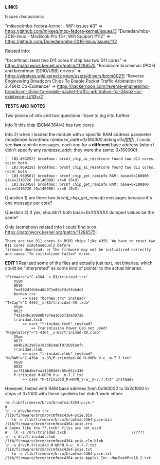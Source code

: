 **LINKS**

 Issues discussions:
  
 "mikeeq/mbp-fedora-kernel - WiFi issues #3" => https://github.com/mikeeq/mbp-fedora-kernel/issues/3
 "Dunedan/mbp-2016-linux - MacBook Pro 15+: Wifi Support #112" => https://github.com/Dunedan/mbp-2016-linux/issues/112
  
 Related info:
 
 "brcmfmac: reset two D11 cores if chip has two D11 cores" => https://patchwork.kernel.org/patch/11286575
 "Broadcom brcmsmac (PCIe) and brcmfmac (SDIO/USB) drivers" => https://wireless.wiki.kernel.org/en/users/drivers/brcm80211
 "Reverse Engineering Broadcom Chips To Enable Packet Traffic Arbitration for 2.4GHz Co-Existence" => https://hackernoon.com/reverse-engineering-broadcom-chips-to-enable-packet-traffic-arbitration-for-24ghz-co-existence-zz1i3yr2

**TESTS AND NOTES**

Two pieces of info and two questions I have to dig into further:

Info 1) this chip (BCM4364/4) has two cores

Info 2) when I loaded the module with a specific RAM address parameter (_modprobe brcmfmac rambase_addr=0x180000 debug=0xffffff)_, I could see **two** raminfo messages, each one for a **different** base address (when I didn't specify any _rambase_addr_, they were the same: 0x160000):
```
[  103.863252] brcmfmac: brcmf_chip_ai_resetcore found two d11 cores, reset both
[  103.969228] brcmfmac: brcmf_chip_ai_resetcore found two d11 cores, reset both
[  103.969561] brcmfmac: brcmf_chip_get_raminfo RAM: base=0x160000 size=1310720 (0x140000) sr=0 (0x0)
[  103.983450] brcmfmac: brcmf_chip_get_raminfo RAM: base=0x180000 size=1310720 (0x140000) sr=0 (0x0)
```
Question 1) are there two _brcmf_chip_get_raminfo_ messages because it's one message per core?

Question 2) if yes, shouldn't both _base=0xXXXXXX_ dumped values be the same?

Only (somehow) related info I could find is on https://patchwork.kernel.org/patch/11286575:
```
There are two D11 cores in RSDB chips like 4359. We have to reset two D11 cores simutaneously before
firmware download, or the firmware may not be initialized correctly and cause "fw initialized failed" error.
```
**EDIT 1**
Realized some of the files are actually just text, not binaries, which could be "interpreted" as some kind of pointer to the actual binaries:
```
"Firmware"="C-4364__s-B3/trinidad.trx"
	XSym
	0010
	fee982dfdb0e40d971e83ef3c9fdbdc5
	borneo.trx
		=> uses "borneo.trx" instead?
"TxCap"="C-4364__s-B3/trinidad-X0.txcb"
	XSym
	0013
	f42aa4bca0998b787ee1605728ad9726
	trinidad.txcb
		=> uses "trinidad.txcb" instead?
			=> Transmission Power Cap not used?
"Regulatory"="C-4364__s-B3/trinidad-X0.clmb"
	XSym
	0013
	e84b29139d7e7e3d814a6f87260bbefc
	trinidad.clmb
		=> uses "trinidad.clmb" instead?
"NVRAM"="C-4364__s-B3/P-trinidad-X0_M-HRPN_V-u__m-7.7.txt"
	XSym
	0032
	ecf31bb4bbfea112085d3c85c032c336
	P-trinidad_M-HRPN_V-u__m-7.7.txt
		=> uses "P-trinidad_M-HRPN_V-u__m-7.7.txt" instead?
```
However, tested with RAM base address from 0x160000 to 0x2c1000 in steps of 0x1000 with these symlinks but didn't work either:
```
rm /lib/firmware/brcm/brcmfmac4364-pcie.*
#
ln -s drv/borneo.trx                                  /lib/firmware/brcm/brcmfmac4364-pcie.bin
   ln -s /lib/firmware/brcm/brcmfmac4364-pcie.bin        /lib/firmware/brcm/brcmfmac4364-pcie.trx
# Seems like the "*.txcb" files are not used:
#   ln -s /drv/trinidad.txcb                              ??????
ln -s drv/trinidad.clmb                               /lib/firmware/brcm/brcmfmac4364-pcie.clm_blob
ln -s drv/P-trinidad_M-HRPN_V-u__m-7.7.txt            /lib/firmware/brcm/brcmfmac4364-pcie.txt
   ln -s /lib/firmware/brcm/brcmfmac4364-pcie.txt        /lib/firmware/brcm/brcmfmac4364-pcie.Apple\ Inc.-MacBookPro16,2.txt
```

